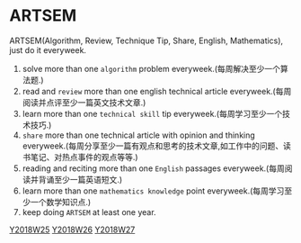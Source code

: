 # **ARTSEM**
ARTSEM(Algorithm, Review, Technique Tip, Share, English, Mathematics), just do it everyweek.

1. solve more than one `algorithm` problem everyweek.(每周解决至少一个算法题.)
2. read and `review` more than one english technical article everyweek.(每周阅读并点评至少一篇英文技术文章.)
3. learn more than one `technical skill` tip everyweek.(每周学习至少一个技术技巧.)
4. `share` more than one technical article with opinion and thinking everyweek.(每周分享至少一篇有观点和思考的技术文章,如工作中的问题、读书笔记、对热点事件的观点等等.)
5. reading and reciting more than one `English` passages everyweek.(每周阅读并背诵至少一篇英语短文.)
6. learn more than one `mathematics knowledge` point everyweek.(每周学习至少一个数学知识点.)
7. keep doing `ARTSEM` at least one year.

[Y2018W25](./Y2018W25/)
[Y2018W26](./Y2018W26/)
[Y2018W27](./Y2018W27/)
